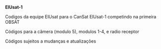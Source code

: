 **EIUsat-1**


                                                  
                                                          
Codigos da equipe EIUsat para o CanSat EIUsat-1 competindo na primeira OBSAT



Códigos para a câmera (modulo 5), modulos 1-4, e radio receptor 


Códigos sujeitos a mudanças e atualizações
